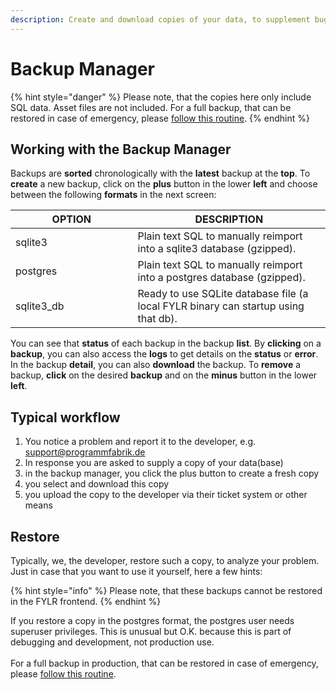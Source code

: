 ```yaml
---
description: Create and download copies of your data, to supplement bug reports.
---
```


# Backup Manager

{% hint style="danger" %}
Please note, that the copies here only include SQL data. Asset files are not included. For a full backup, that can be restored in case of emergency, please [follow this routine](../for-system-administrators/backup.md).
{% endhint %}

## Working with the Backup Manager

Backups are **sorted** chronologically with the **latest** backup at the **top**. To **create** a new backup, click on the **plus** button in the lower **left** and choose between the following **formats** in the next screen:

<table><thead><tr><th width="179.5">OPTION</th><th>DESCRIPTION</th></tr></thead><tbody><tr><td>sqlite3</td><td>Plain text SQL to manually reimport into a sqlite3 database (gzipped).</td></tr><tr><td>postgres</td><td>Plain text SQL to manually reimport into a postgres database (gzipped).</td></tr><tr><td>sqlite3_db</td><td>Ready to use SQLite database file (a local FYLR binary can startup using that db).</td></tr></tbody></table>

You can see that **status** of each backup in the backup **list**. By **clicking** on a **backup**, you can also access the **logs** to get details on the **status** or **error**. In the backup **detail**, you can also **download** the backup. To **remove** a backup, **click** on the desired **backup** and on the **minus** button in the lower **left**.

## Typical workflow

1. You notice a problem and report it to the developer, e.g. support@programmfabrik.de
2. In response you are asked to supply a copy of your data(base)
3. in the backup manager, you click the plus button to create a fresh copy
4. you select and download this copy
5. you upload the copy to the developer via their ticket system or other means

## Restore

Typically, we, the developer, restore such a copy, to analyze your problem. Just in case that you want to use it yourself, here a few hints:

{% hint style="info" %}
Please note, that these backups cannot be restored in the FYLR frontend.
{% endhint %}

If you restore a copy in the postgres format, the postgres user needs superuser privileges. This is unusual but O.K. because this is part of debugging and development, not production use.\
\
For a full backup in production, that can be restored in case of emergency, please [follow this routine](../for-system-administrators/backup.md).
